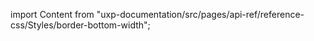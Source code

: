 
import Content from "uxp-documentation/src/pages/api-ref/reference-css/Styles/border-bottom-width";

<Content query="product=xd"/>
